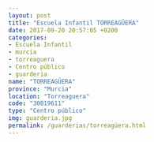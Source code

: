 ```yaml
---
layout: post
title: "Escuela Infantil TORREAGÜERA"
date: 2017-09-20 20:57:05 +0200
categories:
- Escuela Infantil
- murcia
- torreaguera
- Centro público
- guarderia
name: "TORREAGÜERA"
province: "Murcia"
location: "Torreaguera"
code: "30019611"
type: "Centro público"
img: guarderia.jpg
permalink: /guarderias/torreagüera.html
---
```


